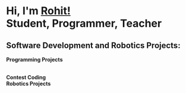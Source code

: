 <h1>Hi, I'm <a href="https://github.com/joshmadakor1](https://www.linkedin.com/in/rohit-mudduluru-9588052bb">Rohit!</a> <br/>Student, Programmer, Teacher</h1>
<h2>Software Development and Robotics Projects:</h2>
<b>Programming Projects</b>

<br/><b>Contest Coding</b>
<br/><b>Robotics Projects</b>
